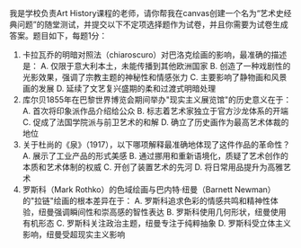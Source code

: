 我是学校负责Art History课程的老师，请你帮我在canvas创建一个名为“艺术史经典问题”的随堂测试，并提交以下不定项选择题作为试卷，并且你需要为试卷生成答案。题目如下，每题1分：

1. 卡拉瓦乔的明暗对照法（chiaroscuro）对巴洛克绘画的影响，最准确的描述是：
    A. 仅限于意大利本土，未能传播到其他欧洲国家
    B. 创造了一种戏剧性的光影效果，强调了宗教主题的神秘性和情感张力
    C. 主要影响了静物画和风景画的发展
    D. 延续了文艺复兴盛期的柔和过渡式明暗处理
2. 库尔贝1855年在巴黎世界博览会期间举办"现实主义展览馆"的历史意义在于：
    A. 首次将印象派作品介绍给公众
    B. 标志着艺术家独立于官方沙龙体系的开端
    C. 促成了法国学院派与前卫艺术的和解
    D. 确立了历史画作为最高艺术体裁的地位
3. 关于杜尚的《泉》（1917），以下哪项解释最准确地体现了这件作品的革命性？
    A. 展示了工业产品的形式美感
    B. 通过挪用和重新语境化，质疑了艺术创作的本质和艺术体制的权威
    C. 开创了装置艺术的先河
    D. 将日常用品提升为高雅艺术
4. 罗斯科（Mark Rothko）的色域绘画与巴内特·纽曼（Barnett Newman）的"拉链"绘画的根本差异在于：
    A. 罗斯科追求色彩的情感共鸣和精神性体验，纽曼强调瞬间性和崇高感的智性表达
    B. 罗斯科使用几何形状，纽曼使用有机形态
    C. 罗斯科关注政治主题，纽曼专注于纯粹抽象
    D. 罗斯科受立体主义影响，纽曼受超现实主义影响
